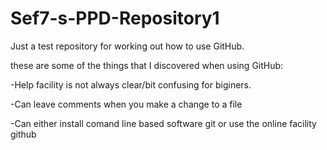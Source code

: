 # Sef7-s-PPD-Repository1
Just a test repository for working out how to use GitHub.

these are some of the things that I discovered when using GitHub:

-Help facility is not always clear/bit confusing for biginers.

-Can leave comments when you make a change to a file

-Can either install comand line based software git or use the online facility github
